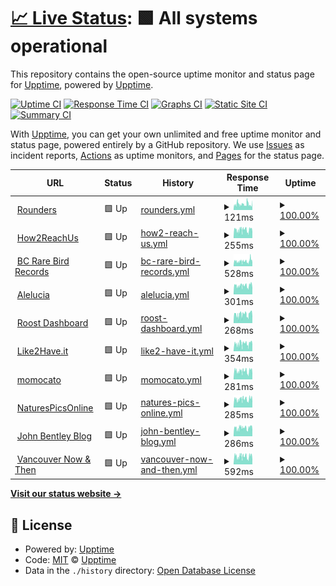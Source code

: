 # [📈 Live Status](https://upptime.github.io/upptime): <!--live status--> **🟩 All systems operational**

This repository contains the open-source uptime monitor and status page for [Upptime](https://upptime.js.org), powered by [Upptime](https://github.com/upptime/upptime).

[![Uptime CI](https://github.com/rounders/up/workflows/Uptime%20CI/badge.svg)](https://github.com/rounders/up/actions?query=workflow%3A%22Uptime+CI%22)
[![Response Time CI](https://github.com/rounders/up/workflows/Response%20Time%20CI/badge.svg)](https://github.com/rounders/up/actions?query=workflow%3A%22Response+Time+CI%22)
[![Graphs CI](https://github.com/rounders/up/workflows/Graphs%20CI/badge.svg)](https://github.com/rounders/up/actions?query=workflow%3A%22Graphs+CI%22)
[![Static Site CI](https://github.com/rounders/up/workflows/Static%20Site%20CI/badge.svg)](https://github.com/rounders/up/actions?query=workflow%3A%22Static+Site+CI%22)
[![Summary CI](https://github.com/rounders/up/workflows/Summary%20CI/badge.svg)](https://github.com/rounders/up/actions?query=workflow%3A%22Summary+CI%22)

With [Upptime](https://upptime.js.org), you can get your own unlimited and free uptime monitor and status page, powered entirely by a GitHub repository. We use [Issues](https://github.com/upptime/upptime/issues) as incident reports, [Actions](https://github.com/rounders/up/actions) as uptime monitors, and [Pages](https://upptime.github.io/upptime) for the status page.

<!--start: status pages-->
<!-- This summary is generated by Upptime (https://github.com/upptime/upptime) -->
<!-- Do not edit this manually, your changes will be overwritten -->
<!-- prettier-ignore -->
| URL | Status | History | Response Time | Uptime |
| --- | ------ | ------- | ------------- | ------ |
| <img alt="" src="https://icons.duckduckgo.com/ip3/www.rounders.ca.ico" height="13"> [Rounders](https://www.rounders.ca) | 🟩 Up | [rounders.yml](https://github.com/rounders/up/commits/HEAD/history/rounders.yml) | <details><summary><img alt="Response time graph" src="./graphs/rounders/response-time-week.png" height="20"> 121ms</summary><br><a href="https://rounders.github.io/up/history/rounders"><img alt="Response time 128" src="https://img.shields.io/endpoint?url=https%3A%2F%2Fraw.githubusercontent.com%2Frounders%2Fup%2FHEAD%2Fapi%2Frounders%2Fresponse-time.json"></a><br><a href="https://rounders.github.io/up/history/rounders"><img alt="24-hour response time 136" src="https://img.shields.io/endpoint?url=https%3A%2F%2Fraw.githubusercontent.com%2Frounders%2Fup%2FHEAD%2Fapi%2Frounders%2Fresponse-time-day.json"></a><br><a href="https://rounders.github.io/up/history/rounders"><img alt="7-day response time 121" src="https://img.shields.io/endpoint?url=https%3A%2F%2Fraw.githubusercontent.com%2Frounders%2Fup%2FHEAD%2Fapi%2Frounders%2Fresponse-time-week.json"></a><br><a href="https://rounders.github.io/up/history/rounders"><img alt="30-day response time 150" src="https://img.shields.io/endpoint?url=https%3A%2F%2Fraw.githubusercontent.com%2Frounders%2Fup%2FHEAD%2Fapi%2Frounders%2Fresponse-time-month.json"></a><br><a href="https://rounders.github.io/up/history/rounders"><img alt="1-year response time 128" src="https://img.shields.io/endpoint?url=https%3A%2F%2Fraw.githubusercontent.com%2Frounders%2Fup%2FHEAD%2Fapi%2Frounders%2Fresponse-time-year.json"></a></details> | <details><summary><a href="https://rounders.github.io/up/history/rounders">100.00%</a></summary><a href="https://rounders.github.io/up/history/rounders"><img alt="All-time uptime 100.00%" src="https://img.shields.io/endpoint?url=https%3A%2F%2Fraw.githubusercontent.com%2Frounders%2Fup%2FHEAD%2Fapi%2Frounders%2Fuptime.json"></a><br><a href="https://rounders.github.io/up/history/rounders"><img alt="24-hour uptime 100.00%" src="https://img.shields.io/endpoint?url=https%3A%2F%2Fraw.githubusercontent.com%2Frounders%2Fup%2FHEAD%2Fapi%2Frounders%2Fuptime-day.json"></a><br><a href="https://rounders.github.io/up/history/rounders"><img alt="7-day uptime 100.00%" src="https://img.shields.io/endpoint?url=https%3A%2F%2Fraw.githubusercontent.com%2Frounders%2Fup%2FHEAD%2Fapi%2Frounders%2Fuptime-week.json"></a><br><a href="https://rounders.github.io/up/history/rounders"><img alt="30-day uptime 100.00%" src="https://img.shields.io/endpoint?url=https%3A%2F%2Fraw.githubusercontent.com%2Frounders%2Fup%2FHEAD%2Fapi%2Frounders%2Fuptime-month.json"></a><br><a href="https://rounders.github.io/up/history/rounders"><img alt="1-year uptime 100.00%" src="https://img.shields.io/endpoint?url=https%3A%2F%2Fraw.githubusercontent.com%2Frounders%2Fup%2FHEAD%2Fapi%2Frounders%2Fuptime-year.json"></a></details>
| <img alt="" src="https://icons.duckduckgo.com/ip3/how2reach.us.ico" height="13"> [How2ReachUs](https://how2reach.us) | 🟩 Up | [how2-reach-us.yml](https://github.com/rounders/up/commits/HEAD/history/how2-reach-us.yml) | <details><summary><img alt="Response time graph" src="./graphs/how2-reach-us/response-time-week.png" height="20"> 255ms</summary><br><a href="https://rounders.github.io/up/history/how2-reach-us"><img alt="Response time 251" src="https://img.shields.io/endpoint?url=https%3A%2F%2Fraw.githubusercontent.com%2Frounders%2Fup%2FHEAD%2Fapi%2Fhow2-reach-us%2Fresponse-time.json"></a><br><a href="https://rounders.github.io/up/history/how2-reach-us"><img alt="24-hour response time 270" src="https://img.shields.io/endpoint?url=https%3A%2F%2Fraw.githubusercontent.com%2Frounders%2Fup%2FHEAD%2Fapi%2Fhow2-reach-us%2Fresponse-time-day.json"></a><br><a href="https://rounders.github.io/up/history/how2-reach-us"><img alt="7-day response time 255" src="https://img.shields.io/endpoint?url=https%3A%2F%2Fraw.githubusercontent.com%2Frounders%2Fup%2FHEAD%2Fapi%2Fhow2-reach-us%2Fresponse-time-week.json"></a><br><a href="https://rounders.github.io/up/history/how2-reach-us"><img alt="30-day response time 278" src="https://img.shields.io/endpoint?url=https%3A%2F%2Fraw.githubusercontent.com%2Frounders%2Fup%2FHEAD%2Fapi%2Fhow2-reach-us%2Fresponse-time-month.json"></a><br><a href="https://rounders.github.io/up/history/how2-reach-us"><img alt="1-year response time 251" src="https://img.shields.io/endpoint?url=https%3A%2F%2Fraw.githubusercontent.com%2Frounders%2Fup%2FHEAD%2Fapi%2Fhow2-reach-us%2Fresponse-time-year.json"></a></details> | <details><summary><a href="https://rounders.github.io/up/history/how2-reach-us">100.00%</a></summary><a href="https://rounders.github.io/up/history/how2-reach-us"><img alt="All-time uptime 100.00%" src="https://img.shields.io/endpoint?url=https%3A%2F%2Fraw.githubusercontent.com%2Frounders%2Fup%2FHEAD%2Fapi%2Fhow2-reach-us%2Fuptime.json"></a><br><a href="https://rounders.github.io/up/history/how2-reach-us"><img alt="24-hour uptime 100.00%" src="https://img.shields.io/endpoint?url=https%3A%2F%2Fraw.githubusercontent.com%2Frounders%2Fup%2FHEAD%2Fapi%2Fhow2-reach-us%2Fuptime-day.json"></a><br><a href="https://rounders.github.io/up/history/how2-reach-us"><img alt="7-day uptime 100.00%" src="https://img.shields.io/endpoint?url=https%3A%2F%2Fraw.githubusercontent.com%2Frounders%2Fup%2FHEAD%2Fapi%2Fhow2-reach-us%2Fuptime-week.json"></a><br><a href="https://rounders.github.io/up/history/how2-reach-us"><img alt="30-day uptime 100.00%" src="https://img.shields.io/endpoint?url=https%3A%2F%2Fraw.githubusercontent.com%2Frounders%2Fup%2FHEAD%2Fapi%2Fhow2-reach-us%2Fuptime-month.json"></a><br><a href="https://rounders.github.io/up/history/how2-reach-us"><img alt="1-year uptime 100.00%" src="https://img.shields.io/endpoint?url=https%3A%2F%2Fraw.githubusercontent.com%2Frounders%2Fup%2FHEAD%2Fapi%2Fhow2-reach-us%2Fuptime-year.json"></a></details>
| <img alt="" src="https://icons.duckduckgo.com/ip3/bcrarebirdrecords.ca.ico" height="13"> [BC Rare Bird Records](https://bcrarebirdrecords.ca) | 🟩 Up | [bc-rare-bird-records.yml](https://github.com/rounders/up/commits/HEAD/history/bc-rare-bird-records.yml) | <details><summary><img alt="Response time graph" src="./graphs/bc-rare-bird-records/response-time-week.png" height="20"> 528ms</summary><br><a href="https://rounders.github.io/up/history/bc-rare-bird-records"><img alt="Response time 500" src="https://img.shields.io/endpoint?url=https%3A%2F%2Fraw.githubusercontent.com%2Frounders%2Fup%2FHEAD%2Fapi%2Fbc-rare-bird-records%2Fresponse-time.json"></a><br><a href="https://rounders.github.io/up/history/bc-rare-bird-records"><img alt="24-hour response time 469" src="https://img.shields.io/endpoint?url=https%3A%2F%2Fraw.githubusercontent.com%2Frounders%2Fup%2FHEAD%2Fapi%2Fbc-rare-bird-records%2Fresponse-time-day.json"></a><br><a href="https://rounders.github.io/up/history/bc-rare-bird-records"><img alt="7-day response time 528" src="https://img.shields.io/endpoint?url=https%3A%2F%2Fraw.githubusercontent.com%2Frounders%2Fup%2FHEAD%2Fapi%2Fbc-rare-bird-records%2Fresponse-time-week.json"></a><br><a href="https://rounders.github.io/up/history/bc-rare-bird-records"><img alt="30-day response time 544" src="https://img.shields.io/endpoint?url=https%3A%2F%2Fraw.githubusercontent.com%2Frounders%2Fup%2FHEAD%2Fapi%2Fbc-rare-bird-records%2Fresponse-time-month.json"></a><br><a href="https://rounders.github.io/up/history/bc-rare-bird-records"><img alt="1-year response time 500" src="https://img.shields.io/endpoint?url=https%3A%2F%2Fraw.githubusercontent.com%2Frounders%2Fup%2FHEAD%2Fapi%2Fbc-rare-bird-records%2Fresponse-time-year.json"></a></details> | <details><summary><a href="https://rounders.github.io/up/history/bc-rare-bird-records">100.00%</a></summary><a href="https://rounders.github.io/up/history/bc-rare-bird-records"><img alt="All-time uptime 100.00%" src="https://img.shields.io/endpoint?url=https%3A%2F%2Fraw.githubusercontent.com%2Frounders%2Fup%2FHEAD%2Fapi%2Fbc-rare-bird-records%2Fuptime.json"></a><br><a href="https://rounders.github.io/up/history/bc-rare-bird-records"><img alt="24-hour uptime 100.00%" src="https://img.shields.io/endpoint?url=https%3A%2F%2Fraw.githubusercontent.com%2Frounders%2Fup%2FHEAD%2Fapi%2Fbc-rare-bird-records%2Fuptime-day.json"></a><br><a href="https://rounders.github.io/up/history/bc-rare-bird-records"><img alt="7-day uptime 100.00%" src="https://img.shields.io/endpoint?url=https%3A%2F%2Fraw.githubusercontent.com%2Frounders%2Fup%2FHEAD%2Fapi%2Fbc-rare-bird-records%2Fuptime-week.json"></a><br><a href="https://rounders.github.io/up/history/bc-rare-bird-records"><img alt="30-day uptime 100.00%" src="https://img.shields.io/endpoint?url=https%3A%2F%2Fraw.githubusercontent.com%2Frounders%2Fup%2FHEAD%2Fapi%2Fbc-rare-bird-records%2Fuptime-month.json"></a><br><a href="https://rounders.github.io/up/history/bc-rare-bird-records"><img alt="1-year uptime 100.00%" src="https://img.shields.io/endpoint?url=https%3A%2F%2Fraw.githubusercontent.com%2Frounders%2Fup%2FHEAD%2Fapi%2Fbc-rare-bird-records%2Fuptime-year.json"></a></details>
| <img alt="" src="https://icons.duckduckgo.com/ip3/www.alelucia.com.ico" height="13"> [Alelucia](https://www.alelucia.com) | 🟩 Up | [alelucia.yml](https://github.com/rounders/up/commits/HEAD/history/alelucia.yml) | <details><summary><img alt="Response time graph" src="./graphs/alelucia/response-time-week.png" height="20"> 301ms</summary><br><a href="https://rounders.github.io/up/history/alelucia"><img alt="Response time 319" src="https://img.shields.io/endpoint?url=https%3A%2F%2Fraw.githubusercontent.com%2Frounders%2Fup%2FHEAD%2Fapi%2Falelucia%2Fresponse-time.json"></a><br><a href="https://rounders.github.io/up/history/alelucia"><img alt="24-hour response time 295" src="https://img.shields.io/endpoint?url=https%3A%2F%2Fraw.githubusercontent.com%2Frounders%2Fup%2FHEAD%2Fapi%2Falelucia%2Fresponse-time-day.json"></a><br><a href="https://rounders.github.io/up/history/alelucia"><img alt="7-day response time 301" src="https://img.shields.io/endpoint?url=https%3A%2F%2Fraw.githubusercontent.com%2Frounders%2Fup%2FHEAD%2Fapi%2Falelucia%2Fresponse-time-week.json"></a><br><a href="https://rounders.github.io/up/history/alelucia"><img alt="30-day response time 310" src="https://img.shields.io/endpoint?url=https%3A%2F%2Fraw.githubusercontent.com%2Frounders%2Fup%2FHEAD%2Fapi%2Falelucia%2Fresponse-time-month.json"></a><br><a href="https://rounders.github.io/up/history/alelucia"><img alt="1-year response time 319" src="https://img.shields.io/endpoint?url=https%3A%2F%2Fraw.githubusercontent.com%2Frounders%2Fup%2FHEAD%2Fapi%2Falelucia%2Fresponse-time-year.json"></a></details> | <details><summary><a href="https://rounders.github.io/up/history/alelucia">100.00%</a></summary><a href="https://rounders.github.io/up/history/alelucia"><img alt="All-time uptime 100.00%" src="https://img.shields.io/endpoint?url=https%3A%2F%2Fraw.githubusercontent.com%2Frounders%2Fup%2FHEAD%2Fapi%2Falelucia%2Fuptime.json"></a><br><a href="https://rounders.github.io/up/history/alelucia"><img alt="24-hour uptime 100.00%" src="https://img.shields.io/endpoint?url=https%3A%2F%2Fraw.githubusercontent.com%2Frounders%2Fup%2FHEAD%2Fapi%2Falelucia%2Fuptime-day.json"></a><br><a href="https://rounders.github.io/up/history/alelucia"><img alt="7-day uptime 100.00%" src="https://img.shields.io/endpoint?url=https%3A%2F%2Fraw.githubusercontent.com%2Frounders%2Fup%2FHEAD%2Fapi%2Falelucia%2Fuptime-week.json"></a><br><a href="https://rounders.github.io/up/history/alelucia"><img alt="30-day uptime 100.00%" src="https://img.shields.io/endpoint?url=https%3A%2F%2Fraw.githubusercontent.com%2Frounders%2Fup%2FHEAD%2Fapi%2Falelucia%2Fuptime-month.json"></a><br><a href="https://rounders.github.io/up/history/alelucia"><img alt="1-year uptime 100.00%" src="https://img.shields.io/endpoint?url=https%3A%2F%2Fraw.githubusercontent.com%2Frounders%2Fup%2FHEAD%2Fapi%2Falelucia%2Fuptime-year.json"></a></details>
| <img alt="" src="https://icons.duckduckgo.com/ip3/dashboard.roostsolar.com.ico" height="13"> [Roost Dashboard](https://dashboard.roostsolar.com) | 🟩 Up | [roost-dashboard.yml](https://github.com/rounders/up/commits/HEAD/history/roost-dashboard.yml) | <details><summary><img alt="Response time graph" src="./graphs/roost-dashboard/response-time-week.png" height="20"> 268ms</summary><br><a href="https://rounders.github.io/up/history/roost-dashboard"><img alt="Response time 304" src="https://img.shields.io/endpoint?url=https%3A%2F%2Fraw.githubusercontent.com%2Frounders%2Fup%2FHEAD%2Fapi%2Froost-dashboard%2Fresponse-time.json"></a><br><a href="https://rounders.github.io/up/history/roost-dashboard"><img alt="24-hour response time 250" src="https://img.shields.io/endpoint?url=https%3A%2F%2Fraw.githubusercontent.com%2Frounders%2Fup%2FHEAD%2Fapi%2Froost-dashboard%2Fresponse-time-day.json"></a><br><a href="https://rounders.github.io/up/history/roost-dashboard"><img alt="7-day response time 268" src="https://img.shields.io/endpoint?url=https%3A%2F%2Fraw.githubusercontent.com%2Frounders%2Fup%2FHEAD%2Fapi%2Froost-dashboard%2Fresponse-time-week.json"></a><br><a href="https://rounders.github.io/up/history/roost-dashboard"><img alt="30-day response time 274" src="https://img.shields.io/endpoint?url=https%3A%2F%2Fraw.githubusercontent.com%2Frounders%2Fup%2FHEAD%2Fapi%2Froost-dashboard%2Fresponse-time-month.json"></a><br><a href="https://rounders.github.io/up/history/roost-dashboard"><img alt="1-year response time 304" src="https://img.shields.io/endpoint?url=https%3A%2F%2Fraw.githubusercontent.com%2Frounders%2Fup%2FHEAD%2Fapi%2Froost-dashboard%2Fresponse-time-year.json"></a></details> | <details><summary><a href="https://rounders.github.io/up/history/roost-dashboard">100.00%</a></summary><a href="https://rounders.github.io/up/history/roost-dashboard"><img alt="All-time uptime 99.81%" src="https://img.shields.io/endpoint?url=https%3A%2F%2Fraw.githubusercontent.com%2Frounders%2Fup%2FHEAD%2Fapi%2Froost-dashboard%2Fuptime.json"></a><br><a href="https://rounders.github.io/up/history/roost-dashboard"><img alt="24-hour uptime 100.00%" src="https://img.shields.io/endpoint?url=https%3A%2F%2Fraw.githubusercontent.com%2Frounders%2Fup%2FHEAD%2Fapi%2Froost-dashboard%2Fuptime-day.json"></a><br><a href="https://rounders.github.io/up/history/roost-dashboard"><img alt="7-day uptime 100.00%" src="https://img.shields.io/endpoint?url=https%3A%2F%2Fraw.githubusercontent.com%2Frounders%2Fup%2FHEAD%2Fapi%2Froost-dashboard%2Fuptime-week.json"></a><br><a href="https://rounders.github.io/up/history/roost-dashboard"><img alt="30-day uptime 98.71%" src="https://img.shields.io/endpoint?url=https%3A%2F%2Fraw.githubusercontent.com%2Frounders%2Fup%2FHEAD%2Fapi%2Froost-dashboard%2Fuptime-month.json"></a><br><a href="https://rounders.github.io/up/history/roost-dashboard"><img alt="1-year uptime 99.81%" src="https://img.shields.io/endpoint?url=https%3A%2F%2Fraw.githubusercontent.com%2Frounders%2Fup%2FHEAD%2Fapi%2Froost-dashboard%2Fuptime-year.json"></a></details>
| <img alt="" src="https://icons.duckduckgo.com/ip3/like2have.it.ico" height="13"> [Like2Have.it](https://like2have.it) | 🟩 Up | [like2-have-it.yml](https://github.com/rounders/up/commits/HEAD/history/like2-have-it.yml) | <details><summary><img alt="Response time graph" src="./graphs/like2-have-it/response-time-week.png" height="20"> 354ms</summary><br><a href="https://rounders.github.io/up/history/like2-have-it"><img alt="Response time 409" src="https://img.shields.io/endpoint?url=https%3A%2F%2Fraw.githubusercontent.com%2Frounders%2Fup%2FHEAD%2Fapi%2Flike2-have-it%2Fresponse-time.json"></a><br><a href="https://rounders.github.io/up/history/like2-have-it"><img alt="24-hour response time 351" src="https://img.shields.io/endpoint?url=https%3A%2F%2Fraw.githubusercontent.com%2Frounders%2Fup%2FHEAD%2Fapi%2Flike2-have-it%2Fresponse-time-day.json"></a><br><a href="https://rounders.github.io/up/history/like2-have-it"><img alt="7-day response time 354" src="https://img.shields.io/endpoint?url=https%3A%2F%2Fraw.githubusercontent.com%2Frounders%2Fup%2FHEAD%2Fapi%2Flike2-have-it%2Fresponse-time-week.json"></a><br><a href="https://rounders.github.io/up/history/like2-have-it"><img alt="30-day response time 364" src="https://img.shields.io/endpoint?url=https%3A%2F%2Fraw.githubusercontent.com%2Frounders%2Fup%2FHEAD%2Fapi%2Flike2-have-it%2Fresponse-time-month.json"></a><br><a href="https://rounders.github.io/up/history/like2-have-it"><img alt="1-year response time 409" src="https://img.shields.io/endpoint?url=https%3A%2F%2Fraw.githubusercontent.com%2Frounders%2Fup%2FHEAD%2Fapi%2Flike2-have-it%2Fresponse-time-year.json"></a></details> | <details><summary><a href="https://rounders.github.io/up/history/like2-have-it">100.00%</a></summary><a href="https://rounders.github.io/up/history/like2-have-it"><img alt="All-time uptime 100.00%" src="https://img.shields.io/endpoint?url=https%3A%2F%2Fraw.githubusercontent.com%2Frounders%2Fup%2FHEAD%2Fapi%2Flike2-have-it%2Fuptime.json"></a><br><a href="https://rounders.github.io/up/history/like2-have-it"><img alt="24-hour uptime 100.00%" src="https://img.shields.io/endpoint?url=https%3A%2F%2Fraw.githubusercontent.com%2Frounders%2Fup%2FHEAD%2Fapi%2Flike2-have-it%2Fuptime-day.json"></a><br><a href="https://rounders.github.io/up/history/like2-have-it"><img alt="7-day uptime 100.00%" src="https://img.shields.io/endpoint?url=https%3A%2F%2Fraw.githubusercontent.com%2Frounders%2Fup%2FHEAD%2Fapi%2Flike2-have-it%2Fuptime-week.json"></a><br><a href="https://rounders.github.io/up/history/like2-have-it"><img alt="30-day uptime 100.00%" src="https://img.shields.io/endpoint?url=https%3A%2F%2Fraw.githubusercontent.com%2Frounders%2Fup%2FHEAD%2Fapi%2Flike2-have-it%2Fuptime-month.json"></a><br><a href="https://rounders.github.io/up/history/like2-have-it"><img alt="1-year uptime 100.00%" src="https://img.shields.io/endpoint?url=https%3A%2F%2Fraw.githubusercontent.com%2Frounders%2Fup%2FHEAD%2Fapi%2Flike2-have-it%2Fuptime-year.json"></a></details>
| <img alt="" src="https://icons.duckduckgo.com/ip3/momocato.com.ico" height="13"> [momocato](https://momocato.com) | 🟩 Up | [momocato.yml](https://github.com/rounders/up/commits/HEAD/history/momocato.yml) | <details><summary><img alt="Response time graph" src="./graphs/momocato/response-time-week.png" height="20"> 281ms</summary><br><a href="https://rounders.github.io/up/history/momocato"><img alt="Response time 284" src="https://img.shields.io/endpoint?url=https%3A%2F%2Fraw.githubusercontent.com%2Frounders%2Fup%2FHEAD%2Fapi%2Fmomocato%2Fresponse-time.json"></a><br><a href="https://rounders.github.io/up/history/momocato"><img alt="24-hour response time 269" src="https://img.shields.io/endpoint?url=https%3A%2F%2Fraw.githubusercontent.com%2Frounders%2Fup%2FHEAD%2Fapi%2Fmomocato%2Fresponse-time-day.json"></a><br><a href="https://rounders.github.io/up/history/momocato"><img alt="7-day response time 281" src="https://img.shields.io/endpoint?url=https%3A%2F%2Fraw.githubusercontent.com%2Frounders%2Fup%2FHEAD%2Fapi%2Fmomocato%2Fresponse-time-week.json"></a><br><a href="https://rounders.github.io/up/history/momocato"><img alt="30-day response time 297" src="https://img.shields.io/endpoint?url=https%3A%2F%2Fraw.githubusercontent.com%2Frounders%2Fup%2FHEAD%2Fapi%2Fmomocato%2Fresponse-time-month.json"></a><br><a href="https://rounders.github.io/up/history/momocato"><img alt="1-year response time 284" src="https://img.shields.io/endpoint?url=https%3A%2F%2Fraw.githubusercontent.com%2Frounders%2Fup%2FHEAD%2Fapi%2Fmomocato%2Fresponse-time-year.json"></a></details> | <details><summary><a href="https://rounders.github.io/up/history/momocato">100.00%</a></summary><a href="https://rounders.github.io/up/history/momocato"><img alt="All-time uptime 100.00%" src="https://img.shields.io/endpoint?url=https%3A%2F%2Fraw.githubusercontent.com%2Frounders%2Fup%2FHEAD%2Fapi%2Fmomocato%2Fuptime.json"></a><br><a href="https://rounders.github.io/up/history/momocato"><img alt="24-hour uptime 100.00%" src="https://img.shields.io/endpoint?url=https%3A%2F%2Fraw.githubusercontent.com%2Frounders%2Fup%2FHEAD%2Fapi%2Fmomocato%2Fuptime-day.json"></a><br><a href="https://rounders.github.io/up/history/momocato"><img alt="7-day uptime 100.00%" src="https://img.shields.io/endpoint?url=https%3A%2F%2Fraw.githubusercontent.com%2Frounders%2Fup%2FHEAD%2Fapi%2Fmomocato%2Fuptime-week.json"></a><br><a href="https://rounders.github.io/up/history/momocato"><img alt="30-day uptime 100.00%" src="https://img.shields.io/endpoint?url=https%3A%2F%2Fraw.githubusercontent.com%2Frounders%2Fup%2FHEAD%2Fapi%2Fmomocato%2Fuptime-month.json"></a><br><a href="https://rounders.github.io/up/history/momocato"><img alt="1-year uptime 100.00%" src="https://img.shields.io/endpoint?url=https%3A%2F%2Fraw.githubusercontent.com%2Frounders%2Fup%2FHEAD%2Fapi%2Fmomocato%2Fuptime-year.json"></a></details>
| <img alt="" src="https://icons.duckduckgo.com/ip3/www.naturespicsonline.com.ico" height="13"> [NaturesPicsOnline](https://www.naturespicsonline.com) | 🟩 Up | [natures-pics-online.yml](https://github.com/rounders/up/commits/HEAD/history/natures-pics-online.yml) | <details><summary><img alt="Response time graph" src="./graphs/natures-pics-online/response-time-week.png" height="20"> 285ms</summary><br><a href="https://rounders.github.io/up/history/natures-pics-online"><img alt="Response time 285" src="https://img.shields.io/endpoint?url=https%3A%2F%2Fraw.githubusercontent.com%2Frounders%2Fup%2FHEAD%2Fapi%2Fnatures-pics-online%2Fresponse-time.json"></a><br><a href="https://rounders.github.io/up/history/natures-pics-online"><img alt="24-hour response time 275" src="https://img.shields.io/endpoint?url=https%3A%2F%2Fraw.githubusercontent.com%2Frounders%2Fup%2FHEAD%2Fapi%2Fnatures-pics-online%2Fresponse-time-day.json"></a><br><a href="https://rounders.github.io/up/history/natures-pics-online"><img alt="7-day response time 285" src="https://img.shields.io/endpoint?url=https%3A%2F%2Fraw.githubusercontent.com%2Frounders%2Fup%2FHEAD%2Fapi%2Fnatures-pics-online%2Fresponse-time-week.json"></a><br><a href="https://rounders.github.io/up/history/natures-pics-online"><img alt="30-day response time 293" src="https://img.shields.io/endpoint?url=https%3A%2F%2Fraw.githubusercontent.com%2Frounders%2Fup%2FHEAD%2Fapi%2Fnatures-pics-online%2Fresponse-time-month.json"></a><br><a href="https://rounders.github.io/up/history/natures-pics-online"><img alt="1-year response time 285" src="https://img.shields.io/endpoint?url=https%3A%2F%2Fraw.githubusercontent.com%2Frounders%2Fup%2FHEAD%2Fapi%2Fnatures-pics-online%2Fresponse-time-year.json"></a></details> | <details><summary><a href="https://rounders.github.io/up/history/natures-pics-online">100.00%</a></summary><a href="https://rounders.github.io/up/history/natures-pics-online"><img alt="All-time uptime 100.00%" src="https://img.shields.io/endpoint?url=https%3A%2F%2Fraw.githubusercontent.com%2Frounders%2Fup%2FHEAD%2Fapi%2Fnatures-pics-online%2Fuptime.json"></a><br><a href="https://rounders.github.io/up/history/natures-pics-online"><img alt="24-hour uptime 100.00%" src="https://img.shields.io/endpoint?url=https%3A%2F%2Fraw.githubusercontent.com%2Frounders%2Fup%2FHEAD%2Fapi%2Fnatures-pics-online%2Fuptime-day.json"></a><br><a href="https://rounders.github.io/up/history/natures-pics-online"><img alt="7-day uptime 100.00%" src="https://img.shields.io/endpoint?url=https%3A%2F%2Fraw.githubusercontent.com%2Frounders%2Fup%2FHEAD%2Fapi%2Fnatures-pics-online%2Fuptime-week.json"></a><br><a href="https://rounders.github.io/up/history/natures-pics-online"><img alt="30-day uptime 100.00%" src="https://img.shields.io/endpoint?url=https%3A%2F%2Fraw.githubusercontent.com%2Frounders%2Fup%2FHEAD%2Fapi%2Fnatures-pics-online%2Fuptime-month.json"></a><br><a href="https://rounders.github.io/up/history/natures-pics-online"><img alt="1-year uptime 100.00%" src="https://img.shields.io/endpoint?url=https%3A%2F%2Fraw.githubusercontent.com%2Frounders%2Fup%2FHEAD%2Fapi%2Fnatures-pics-online%2Fuptime-year.json"></a></details>
| <img alt="" src="https://icons.duckduckgo.com/ip3/blog.johnbentley.ca.ico" height="13"> [John Bentley Blog](https://blog.johnbentley.ca) | 🟩 Up | [john-bentley-blog.yml](https://github.com/rounders/up/commits/HEAD/history/john-bentley-blog.yml) | <details><summary><img alt="Response time graph" src="./graphs/john-bentley-blog/response-time-week.png" height="20"> 286ms</summary><br><a href="https://rounders.github.io/up/history/john-bentley-blog"><img alt="Response time 349" src="https://img.shields.io/endpoint?url=https%3A%2F%2Fraw.githubusercontent.com%2Frounders%2Fup%2FHEAD%2Fapi%2Fjohn-bentley-blog%2Fresponse-time.json"></a><br><a href="https://rounders.github.io/up/history/john-bentley-blog"><img alt="24-hour response time 260" src="https://img.shields.io/endpoint?url=https%3A%2F%2Fraw.githubusercontent.com%2Frounders%2Fup%2FHEAD%2Fapi%2Fjohn-bentley-blog%2Fresponse-time-day.json"></a><br><a href="https://rounders.github.io/up/history/john-bentley-blog"><img alt="7-day response time 286" src="https://img.shields.io/endpoint?url=https%3A%2F%2Fraw.githubusercontent.com%2Frounders%2Fup%2FHEAD%2Fapi%2Fjohn-bentley-blog%2Fresponse-time-week.json"></a><br><a href="https://rounders.github.io/up/history/john-bentley-blog"><img alt="30-day response time 318" src="https://img.shields.io/endpoint?url=https%3A%2F%2Fraw.githubusercontent.com%2Frounders%2Fup%2FHEAD%2Fapi%2Fjohn-bentley-blog%2Fresponse-time-month.json"></a><br><a href="https://rounders.github.io/up/history/john-bentley-blog"><img alt="1-year response time 349" src="https://img.shields.io/endpoint?url=https%3A%2F%2Fraw.githubusercontent.com%2Frounders%2Fup%2FHEAD%2Fapi%2Fjohn-bentley-blog%2Fresponse-time-year.json"></a></details> | <details><summary><a href="https://rounders.github.io/up/history/john-bentley-blog">100.00%</a></summary><a href="https://rounders.github.io/up/history/john-bentley-blog"><img alt="All-time uptime 99.94%" src="https://img.shields.io/endpoint?url=https%3A%2F%2Fraw.githubusercontent.com%2Frounders%2Fup%2FHEAD%2Fapi%2Fjohn-bentley-blog%2Fuptime.json"></a><br><a href="https://rounders.github.io/up/history/john-bentley-blog"><img alt="24-hour uptime 100.00%" src="https://img.shields.io/endpoint?url=https%3A%2F%2Fraw.githubusercontent.com%2Frounders%2Fup%2FHEAD%2Fapi%2Fjohn-bentley-blog%2Fuptime-day.json"></a><br><a href="https://rounders.github.io/up/history/john-bentley-blog"><img alt="7-day uptime 100.00%" src="https://img.shields.io/endpoint?url=https%3A%2F%2Fraw.githubusercontent.com%2Frounders%2Fup%2FHEAD%2Fapi%2Fjohn-bentley-blog%2Fuptime-week.json"></a><br><a href="https://rounders.github.io/up/history/john-bentley-blog"><img alt="30-day uptime 99.79%" src="https://img.shields.io/endpoint?url=https%3A%2F%2Fraw.githubusercontent.com%2Frounders%2Fup%2FHEAD%2Fapi%2Fjohn-bentley-blog%2Fuptime-month.json"></a><br><a href="https://rounders.github.io/up/history/john-bentley-blog"><img alt="1-year uptime 99.94%" src="https://img.shields.io/endpoint?url=https%3A%2F%2Fraw.githubusercontent.com%2Frounders%2Fup%2FHEAD%2Fapi%2Fjohn-bentley-blog%2Fuptime-year.json"></a></details>
| <img alt="" src="https://icons.duckduckgo.com/ip3/vancouvernowandthen.com.ico" height="13"> [Vancouver Now & Then](https://vancouvernowandthen.com/) | 🟩 Up | [vancouver-now-and-then.yml](https://github.com/rounders/up/commits/HEAD/history/vancouver-now-and-then.yml) | <details><summary><img alt="Response time graph" src="./graphs/vancouver-now-and-then/response-time-week.png" height="20"> 592ms</summary><br><a href="https://rounders.github.io/up/history/vancouver-now-and-then"><img alt="Response time 596" src="https://img.shields.io/endpoint?url=https%3A%2F%2Fraw.githubusercontent.com%2Frounders%2Fup%2FHEAD%2Fapi%2Fvancouver-now-and-then%2Fresponse-time.json"></a><br><a href="https://rounders.github.io/up/history/vancouver-now-and-then"><img alt="24-hour response time 570" src="https://img.shields.io/endpoint?url=https%3A%2F%2Fraw.githubusercontent.com%2Frounders%2Fup%2FHEAD%2Fapi%2Fvancouver-now-and-then%2Fresponse-time-day.json"></a><br><a href="https://rounders.github.io/up/history/vancouver-now-and-then"><img alt="7-day response time 592" src="https://img.shields.io/endpoint?url=https%3A%2F%2Fraw.githubusercontent.com%2Frounders%2Fup%2FHEAD%2Fapi%2Fvancouver-now-and-then%2Fresponse-time-week.json"></a><br><a href="https://rounders.github.io/up/history/vancouver-now-and-then"><img alt="30-day response time 623" src="https://img.shields.io/endpoint?url=https%3A%2F%2Fraw.githubusercontent.com%2Frounders%2Fup%2FHEAD%2Fapi%2Fvancouver-now-and-then%2Fresponse-time-month.json"></a><br><a href="https://rounders.github.io/up/history/vancouver-now-and-then"><img alt="1-year response time 596" src="https://img.shields.io/endpoint?url=https%3A%2F%2Fraw.githubusercontent.com%2Frounders%2Fup%2FHEAD%2Fapi%2Fvancouver-now-and-then%2Fresponse-time-year.json"></a></details> | <details><summary><a href="https://rounders.github.io/up/history/vancouver-now-and-then">100.00%</a></summary><a href="https://rounders.github.io/up/history/vancouver-now-and-then"><img alt="All-time uptime 100.00%" src="https://img.shields.io/endpoint?url=https%3A%2F%2Fraw.githubusercontent.com%2Frounders%2Fup%2FHEAD%2Fapi%2Fvancouver-now-and-then%2Fuptime.json"></a><br><a href="https://rounders.github.io/up/history/vancouver-now-and-then"><img alt="24-hour uptime 100.00%" src="https://img.shields.io/endpoint?url=https%3A%2F%2Fraw.githubusercontent.com%2Frounders%2Fup%2FHEAD%2Fapi%2Fvancouver-now-and-then%2Fuptime-day.json"></a><br><a href="https://rounders.github.io/up/history/vancouver-now-and-then"><img alt="7-day uptime 100.00%" src="https://img.shields.io/endpoint?url=https%3A%2F%2Fraw.githubusercontent.com%2Frounders%2Fup%2FHEAD%2Fapi%2Fvancouver-now-and-then%2Fuptime-week.json"></a><br><a href="https://rounders.github.io/up/history/vancouver-now-and-then"><img alt="30-day uptime 100.00%" src="https://img.shields.io/endpoint?url=https%3A%2F%2Fraw.githubusercontent.com%2Frounders%2Fup%2FHEAD%2Fapi%2Fvancouver-now-and-then%2Fuptime-month.json"></a><br><a href="https://rounders.github.io/up/history/vancouver-now-and-then"><img alt="1-year uptime 100.00%" src="https://img.shields.io/endpoint?url=https%3A%2F%2Fraw.githubusercontent.com%2Frounders%2Fup%2FHEAD%2Fapi%2Fvancouver-now-and-then%2Fuptime-year.json"></a></details>

<!--end: status pages-->

[**Visit our status website →**](https://rounders.github.io/up)

## 📄 License

- Powered by: [Upptime](https://github.com/upptime/upptime)
- Code: [MIT](./LICENSE) © [Upptime](https://upptime.js.org)
- Data in the `./history` directory: [Open Database License](https://opendatacommons.org/licenses/odbl/1-0/)
